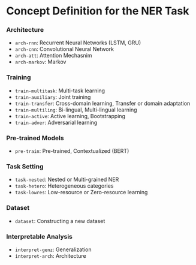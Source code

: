 # Concept Definition for the NER Task

### Architecture
* `arch-rnn`: Recurrent Neural Networks (LSTM, GRU)
* `arch-cnn`:	Convolutional Neural Network
* `arch-att`:	Attention Mechasnim
* `arch-markov`:	Markov

### Training
* `train-multitask`:	Multi-task learning
* `train-auxiliary`:	Joint training
* `train-transfer`:	Cross-domain learning, Transfer or domain adaptation
* `train-multiling`:	Bi-lingual, Multi-lingual learning
* `train-active`:	Active learning, Bootstrapping
* `train-adver`:	Adversarial learning

### Pre-trained Models
* `pre-train`: Pre-trained, Contextualized (BERT)

### Task Setting
* `task-nested`:	Nested or Multi-grained NER
* `task-hetero`:	Heterogeneous categories
* `task-lowres`:	Low-resource or Zero-resource learning

### Dataset
* `dataset`:	Constructing a new dataset

### Interpretable Analysis
* `interpret-genz`:	Generalization
* `interpret-arch`:	Architecture